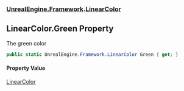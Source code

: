 ### [UnrealEngine.Framework](./UnrealEngine-Framework.md 'UnrealEngine.Framework').[LinearColor](./LinearColor.md 'UnrealEngine.Framework.LinearColor')
## LinearColor.Green Property
The green color  
```csharp
public static UnrealEngine.Framework.LinearColor Green { get; }
```
#### Property Value
[LinearColor](./LinearColor.md 'UnrealEngine.Framework.LinearColor')  
